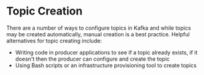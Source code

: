 # Topic Creation

There are a number of ways to configure topics in Kafka and while topics may be created automatically, manual creation is a best practice. Helpful alternatives for topic creating include:

- Writing code in producer applications to see if a topic already exists, if it doesn't then the producer can configure and create the topic
- Using Bash scripts or an infrastructure provisioning tool to create topics
